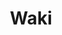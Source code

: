 ---
layout: place
title: "Waki"
permalink: /california/alameda/waki.html
stateAbbr: CA
stateName: California
cityName: Alameda
seo:
  name: "Waki"
  type: Restaurant
  links: https://www.wakisushi1403.com/
description: "Waki serves delicious sushi in Alameda, California. Try fresh Japanese dishes for a great dining experience. "
place_id: ChIJkTHW2l6Bj4AR9ayFQ-J4Kqw
photos:
  - name: >-
      places/ChIJkTHW2l6Bj4AR9ayFQ-J4Kqw/photos/AeeoHcJXNkrBfruFGZYrA5ytLY5e-wcSzBGK2aVblCzECULy5z8l3pjXrUum99JrBxrOADZVdhya0YR0hrj4JT042bs68PYKavxOgP26LkwWFv_slRDeI7p_WsRYab7M634DTIaxGIswwh5Q95iFrKCbgJmTSFTlYW5Vodlt2P-b4s4Lz1jPzUXlTOKUNPcOAL8kroXNjcosiJT41LjdA6E3X2-yO9yEFkVEciviJyflfTrxFVnwt0l8QcZlcIeST3f7vim4Nb2Xgwsk834hQG_sQPktQ5muX4wrKAAWvjn7yd2m6_6TBr4nabE1TQSn60ni8ORHPpPendDHQ6KTaPEBWGv2rpVunI6Bp7STI0MOUPPXMxnTaBoZeTGC1Na2FjgXoI3KlXzT7Wow3gQGW3_-e3rK1oeVtABgXgkBOTU58764oppb
    widthPx: 4032
    heightPx: 3024
    authorAttributions:
      - displayName: Jeff O
        uri: https://maps.google.com/maps/contrib/109775902522472508276
        photoUri: >-
          https://lh3.googleusercontent.com/a-/ALV-UjXTnULym9AlwtMs_tqqBJQMJ2OfPq_TpueV_nEFK3Va7UH3dLnz=s100-p-k-no-mo
    flagContentUri: >-
      https://www.google.com/local/imagery/report/?cb_client=maps_api_places.places_api&image_key=!1e10!2sCIHM0ogKEICAgIDFpv_alQE&hl=en-US
    googleMapsUri: >-
      https://www.google.com/maps/place//data=!3m4!1e2!3m2!1sCIHM0ogKEICAgIDFpv_alQE!2e10!4m2!3m1!1s0x808f815edad63191:0xac2a78e24385acf5
  - name: >-
      places/ChIJkTHW2l6Bj4AR9ayFQ-J4Kqw/photos/AeeoHcJZw0oKe8n_53O8bC2ez3TlqtZhnrSc7JV1I1q3hx8Sq-GeAf249oufe9G3Ru0Oh98Pn_SiBtIxXX0kCVQH-cVoCDZRvT4JiwDWo2UtyU1aTCmI2jBTyNofuihPEkN9_4vqi3R4jqEtCo9MKYejUwt-Eh0XFFBKoW907r5qgu0_lCXqdsZhhiz0pR9Cq782JWMBuf_qF7gWvBA9h1g81njS1TpAyuea5WOHBcSRx61Hdvh1nZznwgz9xuMXDir7bj_LOCdkMddBq_EssKNUzb4iBvzszoDb1vOJ_KrF3H1lHA
    widthPx: 1702
    heightPx: 1276
    authorAttributions:
      - displayName: Waki
        uri: https://maps.google.com/maps/contrib/110874155836965195796
        photoUri: >-
          https://lh3.googleusercontent.com/a/ACg8ocKB0P7DDUouBOQb8Ain9DIkIYdzbX1pU2oE_GBZuW6Y8XKr1w=s100-p-k-no-mo
    flagContentUri: >-
      https://www.google.com/local/imagery/report/?cb_client=maps_api_places.places_api&image_key=!1e10!2sAF1QipMrDW0LBppSPCws8zfTrdaqH-ijUHPLFfEW28z1&hl=en-US
    googleMapsUri: >-
      https://www.google.com/maps/place//data=!3m4!1e2!3m2!1sAF1QipMrDW0LBppSPCws8zfTrdaqH-ijUHPLFfEW28z1!2e10!4m2!3m1!1s0x808f815edad63191:0xac2a78e24385acf5
  - name: >-
      places/ChIJkTHW2l6Bj4AR9ayFQ-J4Kqw/photos/AeeoHcKWobp84RkgtI8TChPef7MGqbDbzLEsk-g39Bpv5r4tKyyZ0lwtDODjKQ5MbCFkcWdAXyuX9gBpJyMacgDU6izcGzpIy-4SLXrebwK1pS_aRlU9Spf1Cwqv7_mKCOaVfp7ccA6TyagOnK6mZC_SkQIOdIjihwgDIVZgqWhNGM_eHu1b2zXXsl3tTYlkbp0rPSQbVOdFYLgy-LaAhRSiYKuV0mO2l_8J1XyJyO0xuyyCBX23wTITVh0_O1R6pyvxZ40HnGbClNQxt1eoq48zBji_Xsgaz_tyaO2odmwh-IE5a2EKtM5IkTzRwKp0Rhku7yJ0ZyNLTupwztVDcTg5qh1sAucQNFF5X8C2H3aFpDFqud-jeLdECY3Rk7LVcCZmcu1ZcTXQYroHSzyeI_9zfDes4eBv9A-7Tw6tQ84TJVilRA
    widthPx: 1440
    heightPx: 1440
    authorAttributions:
      - displayName: Bella Pham
        uri: https://maps.google.com/maps/contrib/112485276528698818294
        photoUri: >-
          https://lh3.googleusercontent.com/a-/ALV-UjX-VGuqmpQeL3LK3_yjuFdqTI04NvgTo0zn14otWyUNu4eormJbLQ=s100-p-k-no-mo
    flagContentUri: >-
      https://www.google.com/local/imagery/report/?cb_client=maps_api_places.places_api&image_key=!1e10!2sCIHM0ogKEICAgMDw0r2GCQ&hl=en-US
    googleMapsUri: >-
      https://www.google.com/maps/place//data=!3m4!1e2!3m2!1sCIHM0ogKEICAgMDw0r2GCQ!2e10!4m2!3m1!1s0x808f815edad63191:0xac2a78e24385acf5
  - name: >-
      places/ChIJkTHW2l6Bj4AR9ayFQ-J4Kqw/photos/AeeoHcLsJ_FavvEU19zfW642tPFqE3Pc5OPE_eekAwu0sEUour5fpIhWP75Qmq29lVlz-NG-YA1glpivcru2o7k_gIQypDvoniECQHJVb7hrb2XX_yUCb6faIuOQyZ3eahpFlR-WuB6xCAuA_4bKMfyLgAke5GBuocyOyAE9HhEJORras7A-fGQ6D0Tkv1lVJEdheGNWfHPwOh81tYMo6Rtv9ntlao2JnaLiHuRsWAhfLbfr54bkVA2IRFX1mSqKg8td7oLfJfno-7RC40pw_OPEEv_1p8J1m-r8l4eKBRfglT0b6igPcw2n-W06hMfjtjMJxefqrdK5oEBIhSvcRme2osKgApCj7YOiAMNFwOtqsldPGG82G0clmnyMeFLYGmYeqywwQ152_YtwORuyodzuLjnlCCNxqB5s2Lrk92vrTxptkVg
    widthPx: 3024
    heightPx: 4032
    authorAttributions:
      - displayName: Randy Tseng
        uri: https://maps.google.com/maps/contrib/102816015967714211111
        photoUri: >-
          https://lh3.googleusercontent.com/a-/ALV-UjWot4EBKPqbpD4NniJDvbp7fLzeQPKIZKrQn6OeaAvBOwocbSz9=s100-p-k-no-mo
    flagContentUri: >-
      https://www.google.com/local/imagery/report/?cb_client=maps_api_places.places_api&image_key=!1e10!2sCIHM0ogKEICAgICv79_mggE&hl=en-US
    googleMapsUri: >-
      https://www.google.com/maps/place//data=!3m4!1e2!3m2!1sCIHM0ogKEICAgICv79_mggE!2e10!4m2!3m1!1s0x808f815edad63191:0xac2a78e24385acf5
  - name: >-
      places/ChIJkTHW2l6Bj4AR9ayFQ-J4Kqw/photos/AeeoHcKsfDc7thIOK4bjRH_E__oi9kLOjUVgVfrI09b-LNNfxqXUMq2gcYKwRQg9e7n6kuSXEb4tA3drOiyA_GDtcC3P3MU1e3hpy3ZqQABbXg9vnH2intlSFZJklgy3rGecjEvX6uIMkheisK9r3xHEoxOltkhcTuPG6oANC-8ESbbLbz4A-fU6ogSyHF9GmM9F9pdpk7XpuGwfA54B-5J9Nf4YsR7-kdkRTj9wlQPAN3XzOFStsEk4aDuaIuGuTmABkNuGRkxQqDriaNZ0jjTqGfxIC_IFXGlKyDj7uADG_L80KrGfr5Lt1PiWJuO0As5Bk3H2Bw7WG5TBuCKw18nEhD1YXyInMxiuWmmo7h1rfHQmfg6dZWUlEGYW7KpMHTm6LSN2gjlsoMMgAVdqxVWsy6Zxh1OCj_H-zr4noOLtEds
    widthPx: 4080
    heightPx: 3072
    authorAttributions:
      - displayName: ken shum
        uri: https://maps.google.com/maps/contrib/102971939722647437367
        photoUri: >-
          https://lh3.googleusercontent.com/a-/ALV-UjWHpl8VD3T29ixk7NwRSI2q22QzI8J11rn6GX85wqMRgexIXjwa=s100-p-k-no-mo
    flagContentUri: >-
      https://www.google.com/local/imagery/report/?cb_client=maps_api_places.places_api&image_key=!1e10!2sCIHM0ogKEICAgICTjOyfAQ&hl=en-US
    googleMapsUri: >-
      https://www.google.com/maps/place//data=!3m4!1e2!3m2!1sCIHM0ogKEICAgICTjOyfAQ!2e10!4m2!3m1!1s0x808f815edad63191:0xac2a78e24385acf5
  - name: >-
      places/ChIJkTHW2l6Bj4AR9ayFQ-J4Kqw/photos/AeeoHcIJ_Xv1fCC7ze5Hwvjb8x3zK3czG4xOAG7S7BkShWL23pFNLxXb-WNUQlAiwsNjNtqGexkOpomR28C7rf4JQqcAMb0OhxlDxP-qAz6fNQuqoBgn9aV5mkBRTaHW-gLFKxlYdwcOQeou304q6QtbbAOfLWHftoiNefrptQDNEq0dcc89Sz8veVPFx5SMCpRdLWRDcKGEw7x4QXbugHB5hPc3Jycj0fpybP_FxEzXibcN8sMw_1HqSD7v5UlqTIXA8L6C-yXNZHrAl97rfFNWWnoVYEEYieiG3FdfHNxU3efhuw
    widthPx: 1290
    heightPx: 996
    authorAttributions:
      - displayName: Waki
        uri: https://maps.google.com/maps/contrib/110874155836965195796
        photoUri: >-
          https://lh3.googleusercontent.com/a/ACg8ocKB0P7DDUouBOQb8Ain9DIkIYdzbX1pU2oE_GBZuW6Y8XKr1w=s100-p-k-no-mo
    flagContentUri: >-
      https://www.google.com/local/imagery/report/?cb_client=maps_api_places.places_api&image_key=!1e10!2sAF1QipOSzY5LoMGKXHuAdja6wM34MosDY_giuqykdOS7&hl=en-US
    googleMapsUri: >-
      https://www.google.com/maps/place//data=!3m4!1e2!3m2!1sAF1QipOSzY5LoMGKXHuAdja6wM34MosDY_giuqykdOS7!2e10!4m2!3m1!1s0x808f815edad63191:0xac2a78e24385acf5
  - name: >-
      places/ChIJkTHW2l6Bj4AR9ayFQ-J4Kqw/photos/AeeoHcJG4Z9gzwRdLBg-2o_6R5jy3h6_MC_qiUNh8V6GxiKKEKrPIkd2Y0M4KKsRqlEn0xU-aM3AXVW9Gt2qhX8CZfQNMNqEbfBN7so18E0jTdMrzUG2vOvSPU4DsDxbDHZEf2Snp2vBLif0qWmmGHBDh7l2aeanq-Zlob7WF_mcVN5DsfO36rka7bD6al_IIZa--Ht_2YcxqwIs1QOnjqw9MRE9sR64_iXNG2vR4QwGDxWPw_FgyDdEhlbAZil7VILpXdiLgJ0HtpMX7f64p7CZVyKjDE9rTp9V3o_YHRdZ2K1f7OJNbIoNAlbYYNjMpZneV01jZfra0YjoECCbUlQr1Y5HYP89Bidt445rQvzqMIcYH56ZDNRtRqeaQT9bkQPebkPk0wxy7ua2RmoOFkqnfdAKV8cYA_P5RslmJwbX4ObUqRMO
    widthPx: 4080
    heightPx: 3072
    authorAttributions:
      - displayName: jeremy lewis
        uri: https://maps.google.com/maps/contrib/109395636454976819402
        photoUri: >-
          https://lh3.googleusercontent.com/a/ACg8ocLhLoe-HStSusDwujgNis8m9wRyZhZNrcVwpZtc2i-A9C28HA=s100-p-k-no-mo
    flagContentUri: >-
      https://www.google.com/local/imagery/report/?cb_client=maps_api_places.places_api&image_key=!1e10!2sCIHM0ogKEICAgICXptzy_wE&hl=en-US
    googleMapsUri: >-
      https://www.google.com/maps/place//data=!3m4!1e2!3m2!1sCIHM0ogKEICAgICXptzy_wE!2e10!4m2!3m1!1s0x808f815edad63191:0xac2a78e24385acf5
  - name: >-
      places/ChIJkTHW2l6Bj4AR9ayFQ-J4Kqw/photos/AeeoHcJDXD8tgrvTM9WvhRgqqhhbQCxeCpJcaRkhYILmGpOsQiWOd6adYfCwBqKfOxz2lBCrSHst87l7erqykdTzTF0sIeDXGz1fh8LP2RA9j3vr79fLhaWobjXWEB1PNZ8bizrgiOR720VffNU-KACPhc2FTmWcwzWvjHfOkMq-O9-hLXbUrTjquRWUtss--ssvtmmbH3Jxkv5rOJrjQARE7-eMQzcWqUpuenrD6ERrAuUUZ8IRkFJn-jHi7Va2IO0tCShm1wVUCsODkbuX7MfQNK9z3sA7_lYL-QySEz0rRC88EmxtGtJEcwLJRdZfSwRj8HAWI2repBHig_agSgYEWOkpTTLbfYcOjI3Z6oT3PZKeKkWQnQNWYQhXWgsA1S1Z1tX10yLLv0Z3K-yyouosL984zUPCABtBvj9noGHmjFq3ipE
    widthPx: 1290
    heightPx: 1282
    authorAttributions:
      - displayName: Tao Xiong
        uri: https://maps.google.com/maps/contrib/100344390532122816107
        photoUri: >-
          https://lh3.googleusercontent.com/a/ACg8ocIfpVFZF-V_6-Zur233N90TJilPIKpj-OK8adoe-IckPes9Cw=s100-p-k-no-mo
    flagContentUri: >-
      https://www.google.com/local/imagery/report/?cb_client=maps_api_places.places_api&image_key=!1e10!2sCIHM0ogKEICAgIC57uLC9QE&hl=en-US
    googleMapsUri: >-
      https://www.google.com/maps/place//data=!3m4!1e2!3m2!1sCIHM0ogKEICAgIC57uLC9QE!2e10!4m2!3m1!1s0x808f815edad63191:0xac2a78e24385acf5
  - name: >-
      places/ChIJkTHW2l6Bj4AR9ayFQ-J4Kqw/photos/AeeoHcIKlq5CtHAnnR0MMU7zjDSaNRkZQRXRM1iCYlUB2IAU6fGZ6usTHeKMEshdZo9Ae-b2n6TObVVDmArV6j694zIXO39D9x8zYJrgYZ4ebqYT-x5JzZz3m-1eoapGS5BL9VgLjfZuatHHMpaQgUURMMg9ZmNh67AvnbOi903VNKKSySxwTGAcFDsv3fq4dN4zrdRQziFqJ074vvLz_fCAvgeZCB7ITYFRHmhYHU9Qh-9bn7o6RLXSy5AM5gbYrcS2Xlp_BTqhdH4gN52pKXo6-oxgqSEzKLnq7tPvU1Tj-7Spdbv_yBm2bE1f_PKcu9rV7_jcf1_C96e7J74C-Ry6mZqHBD7uGOgbG2KPK8v4FDq7o71HOb0mryURFzZv3IFDSEsrDXOvU2X9k1QXYLVv4j3-t8foMTi1XK2ZmOy6x34v9g
    widthPx: 4080
    heightPx: 3072
    authorAttributions:
      - displayName: ken shum
        uri: https://maps.google.com/maps/contrib/102971939722647437367
        photoUri: >-
          https://lh3.googleusercontent.com/a-/ALV-UjWHpl8VD3T29ixk7NwRSI2q22QzI8J11rn6GX85wqMRgexIXjwa=s100-p-k-no-mo
    flagContentUri: >-
      https://www.google.com/local/imagery/report/?cb_client=maps_api_places.places_api&image_key=!1e10!2sCIHM0ogKEICAgICpyOf4XQ&hl=en-US
    googleMapsUri: >-
      https://www.google.com/maps/place//data=!3m4!1e2!3m2!1sCIHM0ogKEICAgICpyOf4XQ!2e10!4m2!3m1!1s0x808f815edad63191:0xac2a78e24385acf5
  - name: >-
      places/ChIJkTHW2l6Bj4AR9ayFQ-J4Kqw/photos/AeeoHcIZiWT26CXuA9HgE51BmAbsdF5WaYrGvYIMATEV7wWuuBFbHc7r7hvikaSOD8hvKJRIon3FQPF6UXbg45HveEiQX23Ldt4Znf3_rI8vVIQJZdMug54kT7L7-Sy76KyaJ_VZjwpPFtRXRF4TnU7y-gsfZBivYYBuXbyfoAMEuMdFuYxK4OYogMno3mxz6CSMj3JrsEVlG6lzQUeidZnR-Ar8hDCr2JPgAtUSOzdhFNGhFl0ANHm0-Y-cdslN7jaEwPs6H7ORDFqkNYe1DyfSACGk--Qm2OngZVk7S_sCtxcpcQHXCrcekKw5R3j_P42B4XIhKpy5Q5Besk8rcRTTK2VvuzSjs4gVWLDEXNjoYw-SEbLHpJHDpy0RzIY4PdxQE3-XSiMTTFCRfr9WWHW_GSvZaUMnvIrWpj_K4A2onZe_8Q
    widthPx: 1920
    heightPx: 2560
    authorAttributions:
      - displayName: Alexandre Conrad-Dormoy
        uri: https://maps.google.com/maps/contrib/102467778598564788019
        photoUri: >-
          https://lh3.googleusercontent.com/a-/ALV-UjWN28R9bnHjji7sMjTuyPepf1o4nl1e6SWUgWAR8eBZIeRBd8ZcQQ=s100-p-k-no-mo
    flagContentUri: >-
      https://www.google.com/local/imagery/report/?cb_client=maps_api_places.places_api&image_key=!1e10!2sCIHM0ogKEICAgIDB8ubiYw&hl=en-US
    googleMapsUri: >-
      https://www.google.com/maps/place//data=!3m4!1e2!3m2!1sCIHM0ogKEICAgIDB8ubiYw!2e10!4m2!3m1!1s0x808f815edad63191:0xac2a78e24385acf5
address: 1403 Webster St, Alameda, CA 94501, USA
street: 1403 Webster St
city: Alameda
state: CA
zip: '94501'
country: USA
neighborhood: West Alameda
latitude: '37.771675'
longitude: '-122.277007'
accessibility_options:
  wheelchairAccessibleParking: true
  wheelchairAccessibleEntrance: true
  wheelchairAccessibleRestroom: true
  wheelchairAccessibleSeating: true
business_status: OPERATIONAL
name: Waki
google_maps_links:
  directionsUri: >-
    https://www.google.com/maps/dir//''/data=!4m7!4m6!1m1!4e2!1m2!1m1!1s0x808f815edad63191:0xac2a78e24385acf5!3e0
  placeUri: https://maps.google.com/?cid=12405861036736228597
  writeAReviewUri: >-
    https://www.google.com/maps/place//data=!4m3!3m2!1s0x808f815edad63191:0xac2a78e24385acf5!12e1
  reviewsUri: >-
    https://www.google.com/maps/place//data=!4m4!3m3!1s0x808f815edad63191:0xac2a78e24385acf5!9m1!1b1
  photosUri: >-
    https://www.google.com/maps/place//data=!4m3!3m2!1s0x808f815edad63191:0xac2a78e24385acf5!10e5
primary_type: Japanese Restaurant
opening_hours:
  regular: null
  current: null
secondary_opening_hours:
  regular:
    weekdayDescriptions: null
    type: null
  current:
    weekdayDescriptions: null
    type: null
phone: (510) 217-8396
price_level: PRICE_LEVEL_MODERATE
price_range: $30 &ndash; $50
rating: '4.7'
rating_count: 98
website: https://www.wakisushi1403.com/
reviews: null
parking_options: null
payment_options: null
allow_dogs: null
curbside_pickup: null
delivery: null
dine_in: null
good_for_children: null
good_for_groups: null
good_for_sports: null
live_music: null
menu_for_children: null
outdoor_seating: null
reservable: null
restroom: null
serves_beer: null
serves_breakfast: null
serves_brunch: null
serves_cocktails: null
serves_coffee: null
serves_dinner: null
serves_dessert: null
serves_lunch: null
serves_vegetarian_food: null
serves_wine: null
takeout: null
summary: null

---